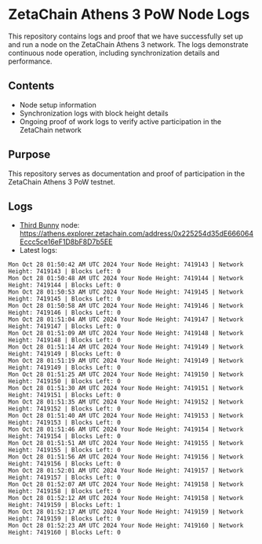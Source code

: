 # ZetaChain Athens 3 PoW Node Logs
This repository contains logs and proof that we have successfully set up and run a node on the ZetaChain Athens 3 network. The logs demonstrate continuous node operation, including synchronization details and performance.

## Contents
- Node setup information
- Synchronization logs with block height details
- Ongoing proof of work logs to verify active participation in the ZetaChain network

## Purpose
This repository serves as documentation and proof of participation in the ZetaChain Athens 3 PoW testnet.

## Logs

- [Third Bunny](https://thirdbunny.xyz/) node: https://athens.explorer.zetachain.com/address/0x225254d35dE666064Eccc5ce16eF1D8bF8D7b5EE
- Latest logs:
```
Mon Oct 28 01:50:42 AM UTC 2024 Your Node Height: 7419143 | Network Height: 7419143 | Blocks Left: 0
Mon Oct 28 01:50:48 AM UTC 2024 Your Node Height: 7419144 | Network Height: 7419144 | Blocks Left: 0
Mon Oct 28 01:50:53 AM UTC 2024 Your Node Height: 7419145 | Network Height: 7419145 | Blocks Left: 0
Mon Oct 28 01:50:58 AM UTC 2024 Your Node Height: 7419146 | Network Height: 7419146 | Blocks Left: 0
Mon Oct 28 01:51:04 AM UTC 2024 Your Node Height: 7419147 | Network Height: 7419147 | Blocks Left: 0
Mon Oct 28 01:51:09 AM UTC 2024 Your Node Height: 7419148 | Network Height: 7419148 | Blocks Left: 0
Mon Oct 28 01:51:14 AM UTC 2024 Your Node Height: 7419149 | Network Height: 7419149 | Blocks Left: 0
Mon Oct 28 01:51:19 AM UTC 2024 Your Node Height: 7419149 | Network Height: 7419149 | Blocks Left: 0
Mon Oct 28 01:51:25 AM UTC 2024 Your Node Height: 7419150 | Network Height: 7419150 | Blocks Left: 0
Mon Oct 28 01:51:30 AM UTC 2024 Your Node Height: 7419151 | Network Height: 7419151 | Blocks Left: 0
Mon Oct 28 01:51:35 AM UTC 2024 Your Node Height: 7419152 | Network Height: 7419152 | Blocks Left: 0
Mon Oct 28 01:51:40 AM UTC 2024 Your Node Height: 7419153 | Network Height: 7419153 | Blocks Left: 0
Mon Oct 28 01:51:46 AM UTC 2024 Your Node Height: 7419154 | Network Height: 7419154 | Blocks Left: 0
Mon Oct 28 01:51:51 AM UTC 2024 Your Node Height: 7419155 | Network Height: 7419155 | Blocks Left: 0
Mon Oct 28 01:51:56 AM UTC 2024 Your Node Height: 7419156 | Network Height: 7419156 | Blocks Left: 0
Mon Oct 28 01:52:01 AM UTC 2024 Your Node Height: 7419157 | Network Height: 7419157 | Blocks Left: 0
Mon Oct 28 01:52:07 AM UTC 2024 Your Node Height: 7419158 | Network Height: 7419158 | Blocks Left: 0
Mon Oct 28 01:52:12 AM UTC 2024 Your Node Height: 7419158 | Network Height: 7419159 | Blocks Left: 1
Mon Oct 28 01:52:17 AM UTC 2024 Your Node Height: 7419159 | Network Height: 7419159 | Blocks Left: 0
Mon Oct 28 01:52:23 AM UTC 2024 Your Node Height: 7419160 | Network Height: 7419160 | Blocks Left: 0
```
